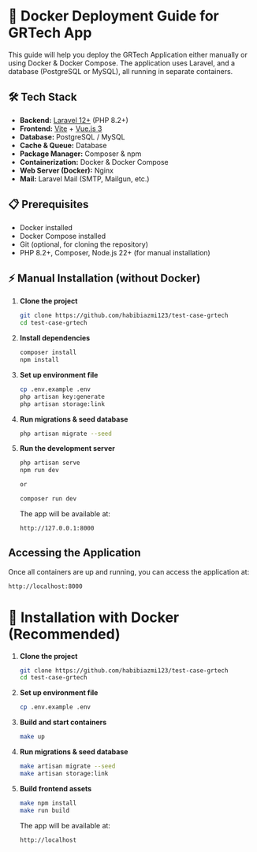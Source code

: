 # 🚀 Docker Deployment Guide for GRTech App

This guide will help you deploy the GRTech Application either manually or using Docker & Docker Compose.
The application uses Laravel, and a database (PostgreSQL or MySQL), all running in separate containers.

## 🛠 Tech Stack

- **Backend:** [Laravel 12+](https://laravel.com/) (PHP 8.2+)
- **Frontend:** [Vite](https://vitejs.dev/) + [Vue.js 3](https://vuejs.org/)
- **Database:** PostgreSQL / MySQL
- **Cache & Queue:** Database
- **Package Manager:** Composer & npm
- **Containerization:** Docker & Docker Compose
- **Web Server (Docker):** Nginx
- **Mail:** Laravel Mail (SMTP, Mailgun, etc.)

## 📋 Prerequisites

- Docker installed
- Docker Compose installed
- Git (optional, for cloning the repository)
- PHP 8.2+, Composer, Node.js 22+ (for manual installation)

## ⚡ Manual Installation (without Docker)

1. **Clone the project**

   ```bash
   git clone https://github.com/habibiazmi123/test-case-grtech
   cd test-case-grtech
   ```

2. **Install dependencies**

   ```bash
   composer install
   npm install
   ```

3. **Set up environment file**

   ```bash
   cp .env.example .env
   php artisan key:generate
   php artisan storage:link
   ```
4. **Run migrations & seed database**

   ```bash
   php artisan migrate --seed
   ```

6. **Run the development server**

   ```bash
   php artisan serve
   npm run dev

   or

   composer run dev
   ```
   
   The app will be available at:
   ```bash
   http://127.0.0.1:8000 
   ```

## Accessing the Application

Once all containers are up and running, you can access the application at:

```
http://localhost:8000
```

# 🐳 Installation with Docker (Recommended)

1. **Clone the project**

   ```bash
   git clone https://github.com/habibiazmi123/test-case-grtech
   cd test-case-grtech
   ```

2. **Set up environment file**

   ```bash
   cp .env.example .env
   ```
   
3. **Build and start containers**

   ```bash
   make up
   ```
   
4. **Run migrations & seed database**

   ```bash
   make artisan migrate --seed
   make artisan storage:link
   ```

5. **Build frontend assets**

   ```bash
   make npm install
   make run build
   ```
   
   The app will be available at:
   ```bash
   http://localhost
   ```

